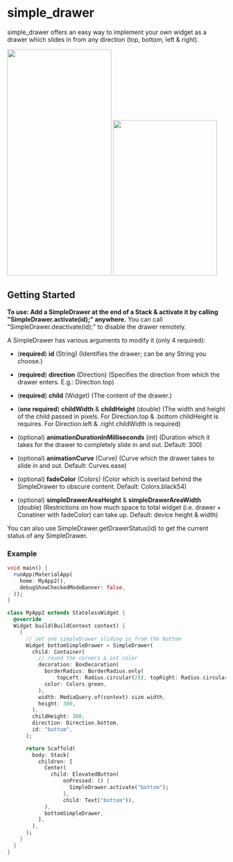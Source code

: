 # simple_drawer

simple_drawer offers an easy way to implement your own widget as a drawer which slides in from any direction (top, bottom, left & right).

<img src="https://i.imgur.com/iX9H15n.gif" width="240" height="520"/>
<img src="https://i.imgur.com/VtV6YRA.gif" width="240" height="357"/>

## Getting Started

**To use: Add a SimpleDrawer at the end of a Stack & activate it by calling "SimpleDrawer.activate(id);" anywhere.**
You can call "SimpleDrawer.deactivate(id);" to disable the drawer remotely.

A SimpleDrawer has various arguments to modify it (only 4 required):

- (**required**) **id** (String) (Identifies the drawer; can be any String you choose.)
- (**required**) **direction** (Direction) (Specifies the direction from which the drawer enters. E.g.: Direction.top)
- (**required**) **child** (Widget) (The content of the drawer.)

- (**one required**) **childWidth** & **childHeight** (double) (The width and height of the child passed in pixels. For Direction.top & .bottom childHeight is requires. For Direction.left & .right childWidth is required)

- (optional) **animationDurationInMilliseconds** (int) (Duration which it takes for the drawer to completely slide in and out. Default: 300)
- (optional) **animationCurve** (Curve) (Curve which the drawer takes to slide in and out. Default: Curves.ease)
- (optional) **fadeColor** (Colors) (Color which is overlaid behind the SimpleDrawer to obscure content. Default: Colors.black54)
- (optional) **simpleDrawerAreaHeight** & **simpleDrawerAreaWidth** (double) (Restrictions on how much space to total widget (i.e. drawer + Conatiner with fadeColor) can take up. Default: device height & width)

You can also use SimpleDrawer.getDrawerStatus(id) to get the current status of any SimpleDrawer.

### Example

```dart
void main() {
  runApp(MaterialApp(
    home: MyApp2(),
    debugShowCheckedModeBanner: false,
  ));
}

class MyApp2 extends StatelessWidget {
  @override
  Widget build(BuildContext context) {
    {
      // set one simpleDrawer sliding in from the bottom
      Widget bottomSimpleDrawer = SimpleDrawer(
        child: Container(
          // round the corners & set color
          decoration: BoxDecoration(
            borderRadius: BorderRadius.only(
                topLeft: Radius.circular(20), topRight: Radius.circular(20)),
            color: Colors.green,
          ),
          width: MediaQuery.of(context).size.width,
          height: 300,
        ),
        childHeight: 300,
        direction: Direction.bottom,
        id: "bottom",
      );

      return Scaffold(
        body: Stack(
          children: [
            Center(
              child: ElevatedButton(
                  onPressed: () {
                    SimpleDrawer.activate("bottom");
                  },
                  child: Text("bottom")),
            ),
            bottomSimpleDrawer,
          ],
        ),
      );
    }
  }
}
```
